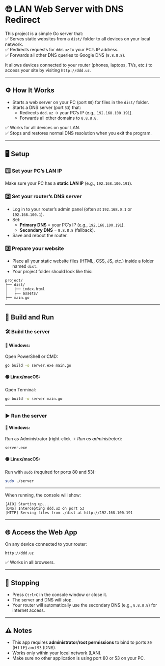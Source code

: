 
# 🌐 LAN Web Server with DNS Redirect

This project is a simple Go server that:  
✅ Serves static websites from a `dist/` folder to all devices on your local network.  
✅ Redirects requests for `ddd.uz` to your PC’s IP address.  
✅ Forwards all other DNS queries to Google DNS (`8.8.8.8`).  

It allows devices connected to your router (phones, laptops, TVs, etc.) to access your site by visiting `http://ddd.uz`.

---

## ⚙️ How It Works
- Starts a web server on your PC (port `80`) for files in the `dist/` folder.  
- Starts a DNS server (port `53`) that:  
  - Redirects `ddd.uz` → your PC’s IP (e.g., `192.168.100.191`).  
  - Forwards all other domains to `8.8.8.8`.  

✅ Works for all devices on your LAN.  
✅ Stops and restores normal DNS resolution when you exit the program.

---

## 🖥 Setup

### 1️⃣ Set your PC’s LAN IP
Make sure your PC has a **static LAN IP** (e.g., `192.168.100.191`).  

### 2️⃣ Set your router’s DNS server
- Log in to your router’s admin panel (often at `192.168.0.1` or `192.168.100.1`).  
- Set:  
  - **Primary DNS** = your PC’s IP (e.g., `192.168.100.191`).  
  - **Secondary DNS** = `8.8.8.8` (fallback).  
- Save and reboot the router.  

### 3️⃣ Prepare your website
- Place all your static website files (HTML, CSS, JS, etc.) inside a folder named `dist`.  
- Your project folder should look like this:  

```
project/
├── dist/
│   ├── index.html
│   ├── assets/
├── main.go
```

---

## 🚀 Build and Run

### 🛠 Build the server

#### 🔵 Windows:
Open PowerShell or CMD:
```bash
go build -o server.exe main.go
```

#### 🟢 Linux/macOS:
Open Terminal:
```bash
go build -o server main.go
```

---

### ▶ Run the server

#### 🔵 Windows:
Run as Administrator (right-click → *Run as administrator*):  
```bash
server.exe
```

#### 🟢 Linux/macOS:
Run with `sudo` (required for ports 80 and 53):  
```bash
sudo ./server
```

---

When running, the console will show:  
```
[AIO] Starting up...
[DNS] Intercepting ddd.uz on port 53
[HTTP] Serving files from ./dist at http://192.168.100.191
```

---

## 🌐 Access the Web App
On any device connected to your router:  
```
http://ddd.uz
```

✅ Works in all browsers.  

---

## 🛑 Stopping
- Press `Ctrl+C` in the console window or close it.  
- The server and DNS will stop.  
- Your router will automatically use the secondary DNS (e.g., `8.8.8.8`) for internet access.  

---

## ⚠️ Notes
- This app requires **administrator/root permissions** to bind to ports `80` (HTTP) and `53` (DNS).  
- Works only within your local network (LAN).  
- Make sure no other application is using port 80 or 53 on your PC.  
